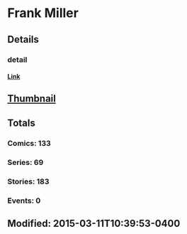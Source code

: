 # Frank  Miller 
## Details
### detail
#### [Link](http://marvel.com/comics/creators/17/frank_miller?utm_campaign=apiRef&utm_source=225578a89fc76f3d20fbffda5d17a88d)
## [Thumbnail](http://i.annihil.us/u/prod/marvel/i/mg/2/10/4bb6ee1c7dd0e.jpg)
## Totals
### Comics: 133
### Series: 69
### Stories: 183
### Events: 0
## Modified: 2015-03-11T10:39:53-0400